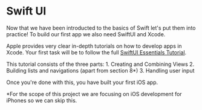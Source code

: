 # Swift UI

Now that we have been introducted to the basics of Swift let's put them into practice! To build our first app we also need SwiftUI and Xcode.

Apple provides very clear in-depth tutorials on how to develop apps in Xcode. Your first task will be to follow the full [SwiftUI Essentials Tutorial](https://developer.apple.com/tutorials/swiftui/creating-and-combining-views). 

This tutorial consists of the three parts:
    1. Creating and Combining Views
    2. Building lists and navigations (apart from section 8*)
    3. Handling user input

Once you're done with this, you have built your first iOS app.

*For the scope of this project we are focusing on iOS development for iPhones so we can skip this.